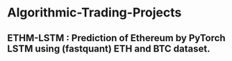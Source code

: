 # Algorithmic-Trading-Projects

## ETHM-LSTM : Prediction of Ethereum by PyTorch LSTM using (fastquant) ETH and BTC dataset.

